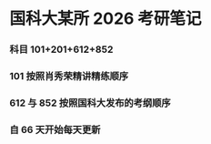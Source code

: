 # 国科大某所 2026 考研笔记
### 科目 101+201+612+852
### 101 按照肖秀荣精讲精练顺序
### 612 与 852 按照国科大发布的考纲顺序
### 自 66 天开始每天更新
